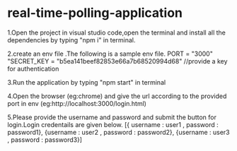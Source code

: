 # real-time-polling-application

1.Open the project in visual studio code,open the terminal and install all the dependencies by typing "npm i" in terminal.

2.create an env file .The following is a sample env file.
PORT = "3000"
"SECRET_KEY = "b5ea141beef82853e66a7b68520994d68" //provide a key for authentication

3.Run the application by typing "npm start" in terminal

4.Open the browser (eg:chrome) and give the url according to the provided port in env (eg:http://localhost:3000/login.html)

5.Please provide the username and password and submit the button for login.Login credentails are given below.
 [{ username : user1 , password : password1},
  {username : user2 , password : password2},
  {username : user3 , password : password3}]

